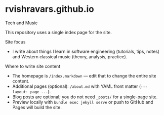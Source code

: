 # rvishravars.github.io
Tech and Music

This repository uses a single index page for the site.

Site focus
- I write about things I learn in software engineering (tutorials, tips, notes) and Western classical music (theory, analysis, practice).

Where to write site content
- The homepage is `/index.markdown` — edit that to change the entire site content.
- Additional pages (optional): `/about.md` with YAML front matter (`--- layout: page ---`).
- Blog posts are optional; you do not need `_posts/` for a single-page site.
- Preview locally with `bundle exec jekyll serve` or push to GitHub and Pages will build the site.
